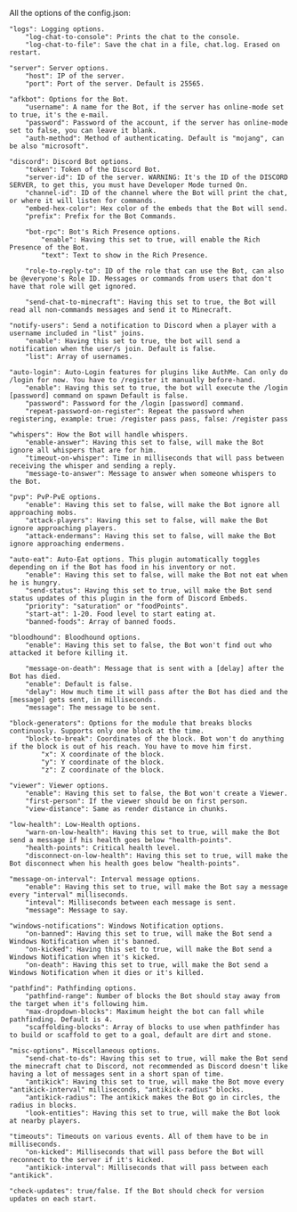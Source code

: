 All the options of the config.json:

 	"logs": Logging options.
		"log-chat-to-console": Prints the chat to the console.
		"log-chat-to-file": Save the chat in a file, chat.log. Erased on restart.
    
 	"server": Server options.
		"host": IP of the server.
		"port": Port of the server. Default is 25565.
    
	"afkbot": Options for the Bot.
		"username": A name for the Bot, if the server has online-mode set to true, it's the e-mail.
		"password": Password of the account, if the server has online-mode set to false, you can leave it blank.
		"auth-method": Method of authenticating. Default is "mojang", can be also "microsoft".
    
	"discord": Discord Bot options.
		"token": Token of the Discord Bot.
		"server-id": ID of the server. WARNING: It's the ID of the DISCORD SERVER, to get this, you must have Developer Mode turned On.
		"channel-id": ID of the channel where the Bot will print the chat, or where it will listen for commands.
		"embed-hex-color": Hex color of the embeds that the Bot will send.
		"prefix": Prefix for the Bot Commands.
    
		"bot-rpc": Bot's Rich Presence options.
			"enable": Having this set to true, will enable the Rich Presence of the Bot.
			"text": Text to show in the Rich Presence.
      
      	"role-to-reply-to": ID of the role that can use the Bot, can also be @everyone's Role ID. Messages or commands from users that don't have that role will get ignored.
      
		"send-chat-to-minecraft": Having this set to true, the Bot will read all non-commands messages and send it to Minecraft.
		
	"notify-users": Send a notification to Discord when a player with a username included in "list" joins.
		"enable": Having this set to true, the bot will send a notification when the user/s join. Default is false.
		"list": Array of usernames.
		
	"auto-login": Auto-Login features for plugins like AuthMe. Can only do /login for now. You have to /register it manually before-hand.
		"enable": Having this set to true, the bot will execute the /login [password] command on spawn Default is false.
		"password": Password for the /login [password] command.
		"repeat-password-on-register": Repeat the password when registering, example: true: /register pass pass, false: /register pass
    
	"whispers": How the Bot will handle whispers.
		"enable-answer": Having this set to false, will make the Bot ignore all whispers that are for him.
		"timeout-on-whisper": Time in milliseconds that will pass between receiving the whisper and sending a reply.
		"message-to-answer": Message to answer when someone whispers to the Bot.
    
	"pvp": PvP-PvE options.
		"enable": Having this set to false, will make the Bot ignore all approaching mobs.
		"attack-players": Having this set to false, will make the Bot ignore approaching players.
		"attack-endermans": Having this set to false, will make the Bot ignore approaching endermens.
    
	"auto-eat": Auto-Eat options. This plugin automatically toggles depending on if the Bot has food in his inventory or not.
		"enable": Having this set to false, will make the Bot not eat when he is hungry.
		"send-status": Having this set to true, will make the Bot send status updates of this plugin in the form of Discord Embeds.
		"priority": "saturation" or "foodPoints".
		"start-at": 1-20. Food level to start eating at.
		"banned-foods": Array of banned foods.
    
	"bloodhound": Bloodhound options.
		"enable": Having this set to false, the Bot won't find out who attacked it before killing it.
    
    	"message-on-death": Message that is sent with a [delay] after the Bot has died.
		"enable": Default is false.
		"delay": How much time it will pass after the Bot has died and the [message] gets sent, in milliseconds.
		"message": The message to be sent.
    
    "block-generators": Options for the module that breaks blocks continuosly. Supports only one block at the time.
		"block-to-break": Coordinates of the block. Bot won't do anything if the block is out of his reach. You have to move him first.
			"x": X coordinate of the block.
			"y": Y coordinate of the block.
			"z": Z coordinate of the block.
    
	"viewer": Viewer options.
		"enable": Having this set to false, the Bot won't create a Viewer.
		"first-person": If the viewer should be on first person.
		"view-distance": Same as render distance in chunks.
    
	"low-health": Low-Health options.
		"warn-on-low-health": Having this set to true, will make the Bot send a message if his health goes below "health-points".
		"health-points": Critical health level.
		"disconnect-on-low-health": Having this set to true, will make the Bot disconnect when his health goes below "health-points".
    
	"message-on-interval": Interval message options.
		"enable": Having this set to true, will make the Bot say a message every "interval" milliseconds.
		"inteval": Milliseconds between each message is sent.
		"message": Message to say.
    
	"windows-notifications": Windows Notification options.
		"on-banned": Having this set to true, will make the Bot send a Windows Notification when it's banned.
		"on-kicked": Having this set to true, will make the Bot send a Windows Notification when it's kicked.
		"on-death": Having this set to true, will make the Bot send a Windows Notification when it dies or it's killed.
		
	"pathfind": Pathfinding options.
		"pathfind-range": Number of blocks the Bot should stay away from the target when it's following him.
		"max-dropdown-blocks": Maximum height the bot can fall while pathfinding. Default is 4.
		"scaffolding-blocks": Array of blocks to use when pathfinder has to build or scaffold to get to a goal, default are dirt and stone.
		
	"misc-options". Miscellaneous options.
		"send-chat-to-ds": Having this set to true, will make the Bot send the minecraft chat to Discord, not recommended as Discord doesn't like having a lot of messages sent in a short span of time.
		"antikick": Having this set to true, will make the Bot move every "antikick-interval" milliseconds, "antikick-radius" blocks.
		"antikick-radius": The antikick makes the Bot go in circles, the radius in blocks.
		"look-entities": Having this set to true, will make the Bot look at nearby players.
    
	"timeouts": Timeouts on various events. All of them have to be in milliseconds.
		"on-kicked": Milliseconds that will pass before the Bot will reconnect to the server if it's kicked.
		"antikick-interval": Milliseconds that will pass between each "antikick".
    
	"check-updates": true/false. If the Bot should check for version updates on each start.
